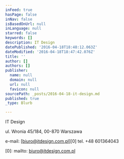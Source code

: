 ```yaml
---
inFeed: true
hasPage: false
inNav: false
isBasedOnUrl: null
inLanguage: null
starred: false
keywords: []
description: IT Design
datePublished: '2016-04-18T18:48:12.063Z'
dateModified: '2016-04-18T18:47:42.076Z'
title: ''
author: []
authors: []
publisher:
  name: null
  domain: null
  url: null
  favicon: null
sourcePath: _posts/2016-04-18-it-design.md
published: true
_type: Blurb

---
```

IT Design

ul. Wronia 45/184, 00-870 Warszawa

e-mail: [biuro@itdesign.com.pl][0] tel. +48 601364043

[0]: mailto: biuro@itdesign.com.pl